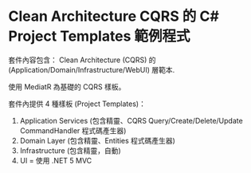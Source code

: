 # Clean Architecture CQRS 的 C# Project Templates 範例程式

套件內容包含： Clean Architecture (CQRS) 的 (Application/Domain/Infrastructure/WebUI) 層範本.

使用 MediatR 為基礎的 CQRS 樣板。

套件內提供 4 種樣板 (Project Templates)：

1. Application Services (包含精靈、CQRS Query/Create/Delete/Update CommandHandler 程式碼產生器)
2. Domain Layer (包含精靈、Entities 程式碼產生器)
3. Infrastructure (包含精靈，自動)
4. UI = 使用 .NET 5 MVC
